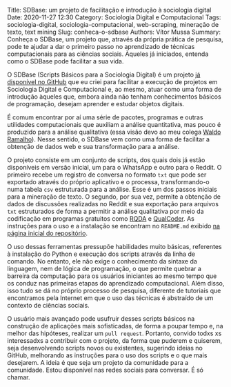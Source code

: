 Title: SDBase: um projeto de facilitação e introdução à sociologia digital
Date: 2020-11-27 12:30
Category: Sociologia Digital e Computacional
Tags: sociologia-digital, sociologia-computacional, web-scraping, mineração de texto, text mining
Slug: conheca-o-sdbase
Authors: Vítor Mussa
Summary: Conheça o SDBase, um projeto que, através da própria prática de pesquisa, pode te ajudar a dar o primeiro passo no aprendizado de técnicas computacionais para as ciências sociais. Àqueles já iniciados, entenda como o SDBase pode facilitar a sua vida.

O SDBase (Scripts Básicos para a Sociologia Digital) é um projeto [já disponível no GitHub](https://github.com/vmussa/sdbase) que eu criei para facilitar a execução de projetos em Sociologia Digital e Computacional e, ao mesmo, atuar como uma forma de introdução àqueles que, embora ainda não tenham conhecimentos básicos de programação, desejam aprender e estudar objetos digitais.

É comum encontrar por aí uma série de pacotes, programas e outras utilidades computacionais que auxiliam a análise quantitativa, mas pouco é produzido para a análise qualitativa (essa visão devo ao meu colega [Waldo Ramalho](https://br.linkedin.com/in/waldoramalho)). Nesse sentido, o SDBase vem como uma forma de facilitar a obtenção de dados web e sua transformação para a análise. 

O projeto consiste em um conjunto de scripts, dos quais dois já estão disponíveis em versão inicial, um para o WhatsApp e outro para o Reddit. O primeiro recebe um registro de conversa no formato `txt` que pode ser exportado através do próprio aplicativo e o processa, transformando-o numa tabela `csv` estruturada para a análise. Esse é um dos passos iniciais para a mineração de texto. O segundo, por sua vez, permite a obtenção de dados de discussões realizadas no Reddit e sua exportação para arquivos `txt` estruturados de forma a permitir a análise qualitativa por meio da codificação em programas gratuitos como [RQDA](https://rqda.r-forge.r-project.org/) e [QualCoder](https://qualcoder.wordpress.com/). As instruções para o uso e a instalação se encontram no `README.md` exibido [na página inicial do repositório](https://github.com/vmussa/sdbase).

O uso dessas ferramentas pressupõe habilidades muito básicas, referentes à instalação do Python e execução dos scripts através da linha de comando. No entanto, ele não exige o conhecimento da sintaxe da linguagem, nem de lógica de programação, o que permite quebrar a barreira da computação para os usuários iniciantes ao mesmo tempo que os conduz nas primeiras etapas do aprendizado computacional. Além disso, isso tudo se dá no próprio processo de pesquisa, diferente de tutoriais que encontramos pela Internet em que o uso das técnicas é abstraído de um contexto de ciências sociais.

O usuário mais avançado pode usufruir desses scripts básicos na construção de aplicações mais sofisticadas, de forma a poupar tempo e, na melhor das hipóteses, realizar um `pull request`. Portanto, convido todxs xs interessadxs a contribuir com o projeto, da forma que puderem e quiserem, seja desenvolvendo scripts novos ou existentes, sugerindo ideias no GitHub, melhorando as instruções para o uso dos scripts e o que mais desejarem. A ideia é que seja um projeto da comunidade para a comunidade. Estou disponível nas redes sociais para conversar. É só chamar.
